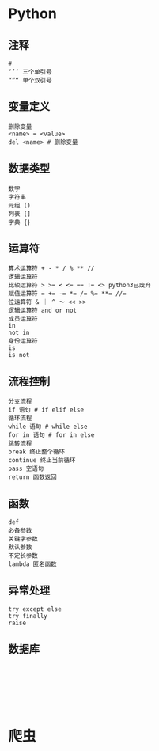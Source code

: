 # Python

## 注释

```
#
‘’‘ 三个单引号
“”“ 单个双引号
```

## 变量定义

```
删除变量
<name> = <value>
del <name> # 删除变量
```

## 数据类型

```
数字
字符串
元组 ()
列表 []
字典 {}
```

## 运算符

```
算术运算符 + - * / % ** //
逻辑运算符
比较运算符 > >= < <= == != <> python3已废弃
赋值运算符 = += -= *= /= %= **= //=
位运算符 & ｜ ^ ～ << >>
逻辑运算符 and or not
成员运算符
in
not in
身份运算符
is
is not
```

## 流程控制

```
分支流程
if 语句 # if elif else
循环流程
while 语句 # while else
for in 语句 # for in else
跳转流程
break 终止整个循环
continue 终止当前循环
pass 空语句
return 函数返回
```

## 函数

```
def
必备参数
关键字参数
默认参数
不定长参数
lambda 匿名函数
```



## 异常处理

```
try except else
try finally
raise
```

## 数据库

```

```

```

```

```

```

```

```

```

```

```

```

```

```

# 爬虫

```

```

```

```

```

```

```

```

```

```

```

```

```

```

```

```

```

```

```

```

```

```



```

```

```

```

```

```

```

```

```

```

```

```

```

```

```

```

```

```

```

```

```

```

```

```

```

```

```

```

```

```

```

```

```

```

```

```

```

```

```

```

```

```

```

```

```

```

```

```

```

```

```

```

```

```

```

```

```

```

```

```

```

```

```

```

```

```

```

```

```

```

```

```

```

```

```

```

```

```

```

```

```

```

```

```

```

```

```

```

```

```

```

```

```

```

```

```

```

```

```

```

```

```

```

```

```

```

```

```

```

```

```

```

```

```

```

```

```

```

```

```

```

```

```

```

```

```

```

```

```

```

```

```

```

```


